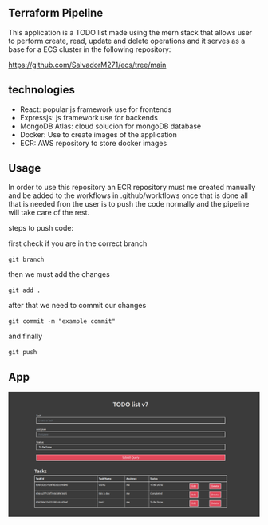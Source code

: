 ## Terraform Pipeline

This application is a TODO list made using the mern stack that allows user to perform create, read, update and delete operations
and it serves as a base for a ECS cluster in the following repository:

https://github.com/SalvadorM271/ecs/tree/main

## technologies

- React: popular js framework use for frontends
- Expressjs: js framework use for backends
- MongoDB Atlas: cloud solucion for mongoDB database
- Docker: Use to create images of the application
- ECR: AWS repository to store docker images

## Usage 

In order to use this repository an ECR repository must me created manually and be added to the workflows in .github/workflows
once that is done all that is needed fron the user is to push the code normally and the pipeline will take care of the rest.

steps to push code:

first check if you are in the correct branch

`git branch`

then we must add the changes

`git add .`

after that we need to commit our changes

`git commit -m "example commit"`

and finally

`git push`

## App

<img src="./images/app.png" width="850"/>
